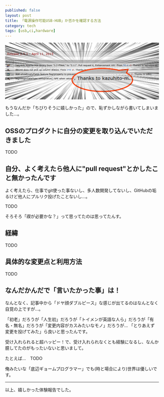 ```yaml
---
published: false
layout: post
title: 「電源操作可能USB-HUB」か否かを確認する方法
category: tech
tags: [usb,ci,hardware]
---
```


![親方！サイトに俺の名前がっ！](/images/baban.png)

もうなんだか「ちびりそうに嬉しかった」ので、恥ずかしながら書いてしまいました…。

## OSSのプロダクトに自分の変更を取り込んでいただきました

TODO

## 自分、よく考えたら他人に"pull request"とかしたこと無かったんです

よく考えたら、仕事でgit使った事ないし、多人数開発してないし、GitHubの垢るけど他人にプルリク投げたことないし…。

TODO


そろそろ「禊が必要かな？」って思ってたのは思ってたんす。

## 経緯

TODO

## 具体的な変更点と利用方法

TODO

## なんだかんだで「言いたかった事」は！

なんとなく、記事中から「ドヤ顔ダブルピース」な感じが出てるのはなんとなく自覚の上ですが…。

「初老」だろうが「人生初」だろうが「トイメンが英語な人ら」だろうが「有名・無名」だろうが「変更内容がカスみたいなモノ」だろうが…
「とりあえず変更を投げてみた」ら良いと思ったんです。

受け入れられると超ハッピー！で、受け入れられなくとも経験になるし、なんか臆してたのがもったいないと思いまして。


たとえば…　TODO

俺みたいな「底辺ギョームプログラマー」でも(時と場合により)世界は優しいです。

---

以上、嬉しかった体験報告でした。
